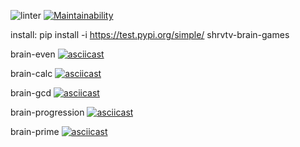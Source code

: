 ![linter](https://github.com/shrvtv/python-project-lvl1/workflows/linter/badge.svg)
[![Maintainability](https://api.codeclimate.com/v1/badges/5a24766d7e24d2c2546c/maintainability)](https://codeclimate.com/github/shrvtv/python-project-lvl1/maintainability)

install: pip install -i https://test.pypi.org/simple/ shrvtv-brain-games

brain-even
[![asciicast](https://asciinema.org/a/345335.svg)](https://asciinema.org/a/345335)

brain-calc
[![asciicast](https://asciinema.org/a/345357.svg)](https://asciinema.org/a/345357)

brain-gcd
[![asciicast](https://asciinema.org/a/345406.svg)](https://asciinema.org/a/345406)

brain-progression
[![asciicast](https://asciinema.org/a/345423.svg)](https://asciinema.org/a/345423)

brain-prime
[![asciicast](https://asciinema.org/a/345434.svg)](https://asciinema.org/a/345434)
